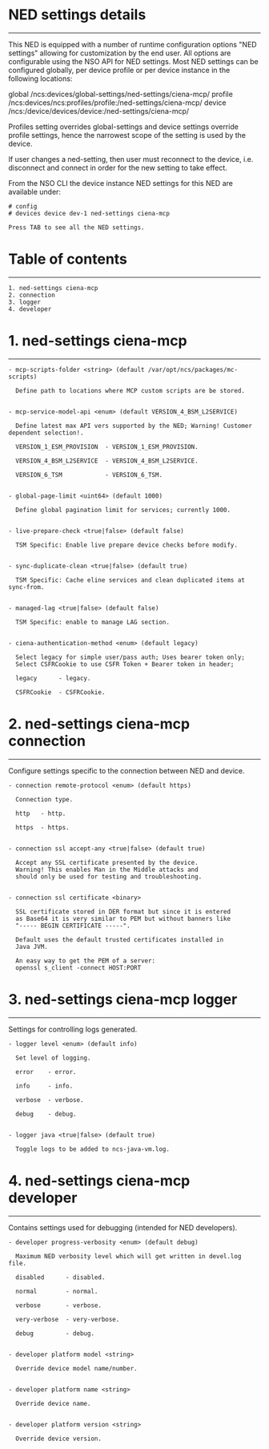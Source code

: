 # NED settings details
----------------------

  This NED is equipped with a number of runtime configuration options "NED settings" allowing for
  customization by the end user. All options are configurable using the NSO API for NED settings.
  Most NED settings can be configured globally, per device profile or per device instance in the
  following locations:

  global
    /ncs:devices/global-settings/ned-settings/ciena-mcp/
  profile
    /ncs:devices/ncs:profiles/profile:<name>/ned-settings/ciena-mcp/
  device
    /ncs:/device/devices/device:<name>/ned-settings/ciena-mcp/

  Profiles setting overrides global-settings and device settings override profile settings,
  hence the narrowest scope of the setting is used by the device.

  If user changes a ned-setting, then user must reconnect to the device, i.e.
  disconnect and connect in order for the new setting to take effect.

  From the NSO CLI the device instance NED settings for this NED are available under:

   ```
   # config
   # devices device dev-1 ned-settings ciena-mcp

   Press TAB to see all the NED settings.

   ```


# Table of contents
-------------------

  ```
  1. ned-settings ciena-mcp
  2. connection
  3. logger
  4. developer
  ```


# 1. ned-settings ciena-mcp
---------------------------


    - mcp-scripts-folder <string> (default /var/opt/ncs/packages/mc-scripts)

      Define path to locations where MCP custom scripts are be stored.


    - mcp-service-model-api <enum> (default VERSION_4_BSM_L2SERVICE)

      Define latest max API vers supported by the NED; Warning! Customer dependent selection!.

      VERSION_1_ESM_PROVISION  - VERSION_1_ESM_PROVISION.

      VERSION_4_BSM_L2SERVICE  - VERSION_4_BSM_L2SERVICE.

      VERSION_6_TSM            - VERSION_6_TSM.


    - global-page-limit <uint64> (default 1000)

      Define global pagination limit for services; currently 1000.


    - live-prepare-check <true|false> (default false)

      TSM Specific: Enable live prepare device checks before modify.


    - sync-duplicate-clean <true|false> (default true)

      TSM Specific: Cache eline services and clean duplicated items at sync-from.


    - managed-lag <true|false> (default false)

      TSM Specific: enable to manage LAG section.


    - ciena-authentication-method <enum> (default legacy)

      Select legacy for simple user/pass auth; Uses bearer token only;
      Select CSFRCookie to use CSFR Token + Bearer token in header;

      legacy      - legacy.

      CSFRCookie  - CSFRCookie.


# 2. ned-settings ciena-mcp connection
--------------------------------------

  Configure settings specific to the connection between NED and device.


    - connection remote-protocol <enum> (default https)

      Connection type.

      http   - http.

      https  - https.


    - connection ssl accept-any <true|false> (default true)

      Accept any SSL certificate presented by the device.
      Warning! This enables Man in the Middle attacks and
      should only be used for testing and troubleshooting.


    - connection ssl certificate <binary>

      SSL certificate stored in DER format but since it is entered
      as Base64 it is very similar to PEM but without banners like
      "----- BEGIN CERTIFICATE -----".

      Default uses the default trusted certificates installed in
      Java JVM.

      An easy way to get the PEM of a server:
      openssl s_client -connect HOST:PORT


# 3. ned-settings ciena-mcp logger
----------------------------------

  Settings for controlling logs generated.


    - logger level <enum> (default info)

      Set level of logging.

      error    - error.

      info     - info.

      verbose  - verbose.

      debug    - debug.


    - logger java <true|false> (default true)

      Toggle logs to be added to ncs-java-vm.log.


# 4. ned-settings ciena-mcp developer
-------------------------------------

  Contains settings used for debugging (intended for NED developers).


    - developer progress-verbosity <enum> (default debug)

      Maximum NED verbosity level which will get written in devel.log file.

      disabled      - disabled.

      normal        - normal.

      verbose       - verbose.

      very-verbose  - very-verbose.

      debug         - debug.


    - developer platform model <string>

      Override device model name/number.


    - developer platform name <string>

      Override device name.


    - developer platform version <string>

      Override device version.


